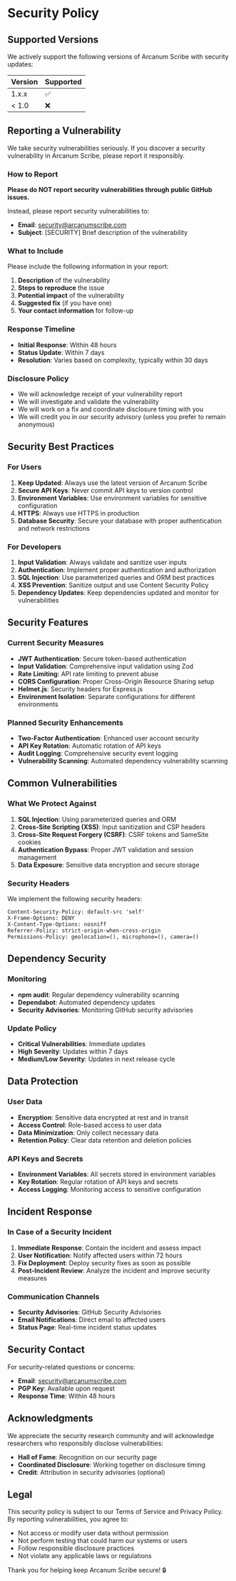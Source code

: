 # Security Policy

## Supported Versions

We actively support the following versions of Arcanum Scribe with security updates:

| Version | Supported          |
| ------- | ------------------ |
| 1.x.x   | :white_check_mark: |
| < 1.0   | :x:                |

## Reporting a Vulnerability

We take security vulnerabilities seriously. If you discover a security vulnerability in Arcanum Scribe, please report it responsibly.

### How to Report

**Please do NOT report security vulnerabilities through public GitHub issues.**

Instead, please report security vulnerabilities to:
- **Email**: security@arcanumscribe.com
- **Subject**: [SECURITY] Brief description of the vulnerability

### What to Include

Please include the following information in your report:

1. **Description** of the vulnerability
2. **Steps to reproduce** the issue
3. **Potential impact** of the vulnerability
4. **Suggested fix** (if you have one)
5. **Your contact information** for follow-up

### Response Timeline

- **Initial Response**: Within 48 hours
- **Status Update**: Within 7 days
- **Resolution**: Varies based on complexity, typically within 30 days

### Disclosure Policy

- We will acknowledge receipt of your vulnerability report
- We will investigate and validate the vulnerability
- We will work on a fix and coordinate disclosure timing with you
- We will credit you in our security advisory (unless you prefer to remain anonymous)

## Security Best Practices

### For Users

1. **Keep Updated**: Always use the latest version of Arcanum Scribe
2. **Secure API Keys**: Never commit API keys to version control
3. **Environment Variables**: Use environment variables for sensitive configuration
4. **HTTPS**: Always use HTTPS in production
5. **Database Security**: Secure your database with proper authentication and network restrictions

### For Developers

1. **Input Validation**: Always validate and sanitize user inputs
2. **Authentication**: Implement proper authentication and authorization
3. **SQL Injection**: Use parameterized queries and ORM best practices
4. **XSS Prevention**: Sanitize output and use Content Security Policy
5. **Dependency Updates**: Keep dependencies updated and monitor for vulnerabilities

## Security Features

### Current Security Measures

- **JWT Authentication**: Secure token-based authentication
- **Input Validation**: Comprehensive input validation using Zod
- **Rate Limiting**: API rate limiting to prevent abuse
- **CORS Configuration**: Proper Cross-Origin Resource Sharing setup
- **Helmet.js**: Security headers for Express.js
- **Environment Isolation**: Separate configurations for different environments

### Planned Security Enhancements

- **Two-Factor Authentication**: Enhanced user account security
- **API Key Rotation**: Automatic rotation of API keys
- **Audit Logging**: Comprehensive security event logging
- **Vulnerability Scanning**: Automated dependency vulnerability scanning

## Common Vulnerabilities

### What We Protect Against

1. **SQL Injection**: Using parameterized queries and ORM
2. **Cross-Site Scripting (XSS)**: Input sanitization and CSP headers
3. **Cross-Site Request Forgery (CSRF)**: CSRF tokens and SameSite cookies
4. **Authentication Bypass**: Proper JWT validation and session management
5. **Data Exposure**: Sensitive data encryption and secure storage

### Security Headers

We implement the following security headers:

```
Content-Security-Policy: default-src 'self'
X-Frame-Options: DENY
X-Content-Type-Options: nosniff
Referrer-Policy: strict-origin-when-cross-origin
Permissions-Policy: geolocation=(), microphone=(), camera=()
```

## Dependency Security

### Monitoring

- **npm audit**: Regular dependency vulnerability scanning
- **Dependabot**: Automated dependency updates
- **Security Advisories**: Monitoring GitHub security advisories

### Update Policy

- **Critical Vulnerabilities**: Immediate updates
- **High Severity**: Updates within 7 days
- **Medium/Low Severity**: Updates in next release cycle

## Data Protection

### User Data

- **Encryption**: Sensitive data encrypted at rest and in transit
- **Access Control**: Role-based access to user data
- **Data Minimization**: Only collect necessary data
- **Retention Policy**: Clear data retention and deletion policies

### API Keys and Secrets

- **Environment Variables**: All secrets stored in environment variables
- **Key Rotation**: Regular rotation of API keys and secrets
- **Access Logging**: Monitoring access to sensitive configuration

## Incident Response

### In Case of a Security Incident

1. **Immediate Response**: Contain the incident and assess impact
2. **User Notification**: Notify affected users within 72 hours
3. **Fix Deployment**: Deploy security fixes as soon as possible
4. **Post-Incident Review**: Analyze the incident and improve security measures

### Communication Channels

- **Security Advisories**: GitHub Security Advisories
- **Email Notifications**: Direct email to affected users
- **Status Page**: Real-time incident status updates

## Security Contact

For security-related questions or concerns:

- **Email**: security@arcanumscribe.com
- **PGP Key**: Available upon request
- **Response Time**: Within 48 hours

## Acknowledgments

We appreciate the security research community and will acknowledge researchers who responsibly disclose vulnerabilities:

- **Hall of Fame**: Recognition on our security page
- **Coordinated Disclosure**: Working together on disclosure timing
- **Credit**: Attribution in security advisories (optional)

## Legal

This security policy is subject to our Terms of Service and Privacy Policy. By reporting vulnerabilities, you agree to:

- Not access or modify user data without permission
- Not perform testing that could harm our systems or users
- Follow responsible disclosure practices
- Not violate any applicable laws or regulations

Thank you for helping keep Arcanum Scribe secure! 🔒